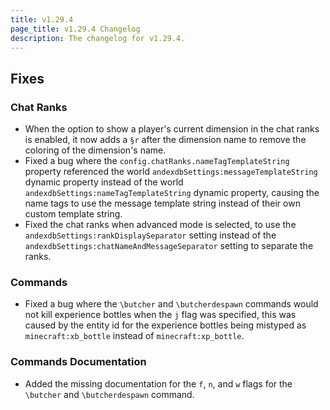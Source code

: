 ```yaml
---
title: v1.29.4
page_title: v1.29.4 Changelog
description: The changelog for v1.29.4.
---
```


## Fixes

### Chat Ranks

-   When the option to show a player's current dimension in the chat ranks is enabled, it now adds a `§r` after the dimension name to remove the coloring of the dimension's name.
-   Fixed a bug where the `config.chatRanks.nameTagTemplateString` property referenced the world `andexdbSettings:messageTemplateString` dynamic property instead of the world `andexdbSettings:nameTagTemplateString` dynamic property, causing the name tags to use the message template string instead of their own custom template string.
-   Fixed the chat ranks when advanced mode is selected, to use the `andexdbSettings:rankDisplaySeparator` setting instead of the `andexdbSettings:chatNameAndMessageSeparator` setting to separate the ranks.

### Commands

-   Fixed a bug where the `\butcher` and `\butcherdespawn` commands would not kill experience bottles when the `j` flag was specified, this was caused by the entity id for the experience bottles being mistyped as `minecraft:xb_bottle` instead of `minecraft:xp_bottle`.

### Commands Documentation

-   Added the missing documentation for the `f`, `n`, and `w` flags for the `\butcher` and `\butcherdespawn` command.
